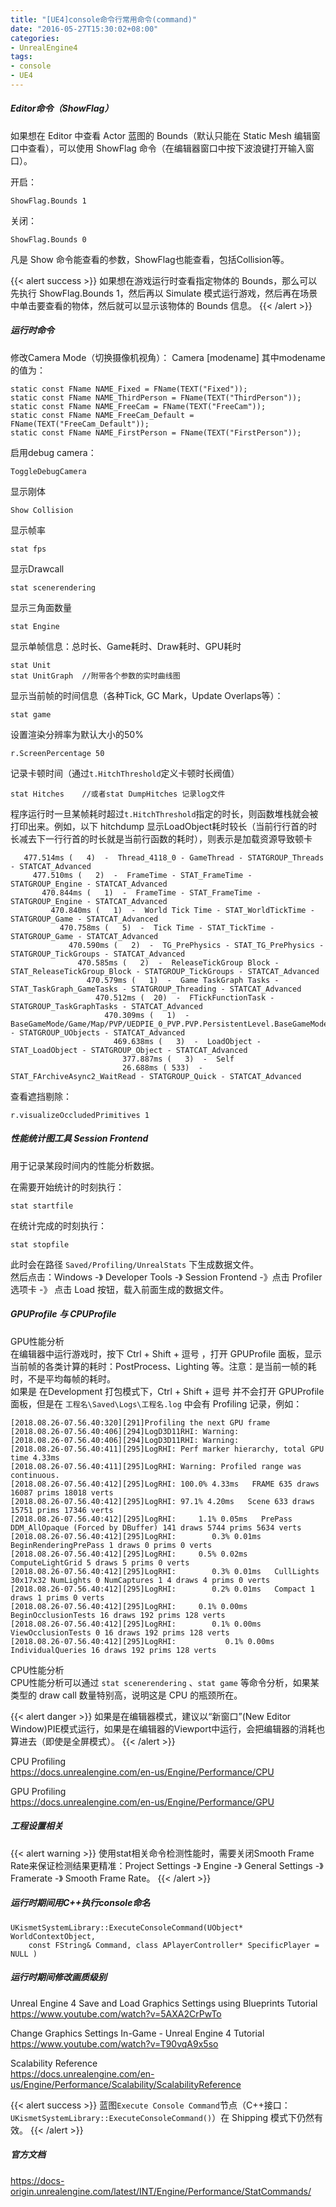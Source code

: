 ```yaml
---
title: "[UE4]console命令行常用命令(command)"
date: "2016-05-27T15:30:02+08:00"
categories:
- UnrealEngine4
tags:
- console
- UE4
---
```


##### Editor命令（ShowFlag）
如果想在 Editor 中查看 Actor 蓝图的 Bounds（默认只能在 Static Mesh 编辑窗口中查看），可以使用 ShowFlag 命令（在编辑器窗口中按下波浪键打开输入窗口）。

开启：

    ShowFlag.Bounds 1

关闭：
    
    ShowFlag.Bounds 0
    
凡是 Show 命令能查看的参数，ShowFlag也能查看，包括Collision等。

{{< alert success >}}
如果想在游戏运行时查看指定物体的 Bounds，那么可以先执行 ShowFlag.Bounds 1，然后再以 Simulate 模式运行游戏，然后再在场景中单击要查看的物体，然后就可以显示该物体的 Bounds 信息。
{{< /alert >}}

##### 运行时命令

修改Camera Mode（切换摄像机视角）：
Camera [modename]
其中modename的值为：

    static const FName NAME_Fixed = FName(TEXT("Fixed"));
    static const FName NAME_ThirdPerson = FName(TEXT("ThirdPerson"));
    static const FName NAME_FreeCam = FName(TEXT("FreeCam"));
    static const FName NAME_FreeCam_Default = FName(TEXT("FreeCam_Default"));
    static const FName NAME_FirstPerson = FName(TEXT("FirstPerson"));


启用debug camera：

    ToggleDebugCamera
	
显示刚体

	Show Collision

显示帧率

	stat fps
	
显示Drawcall
	
	stat scenerendering
	
显示三角面数量

	stat Engine
	
显示单帧信息：总时长、Game耗时、Draw耗时、GPU耗时

    stat Unit
    stat UnitGraph  //附带各个参数的实时曲线图
    
显示当前帧的时间信息（各种Tick, GC Mark，Update Overlaps等）：

    stat game
    
设置渲染分辨率为默认大小的50%

    r.ScreenPercentage 50

记录卡顿时间（通过`t.HitchThreshold`定义卡顿时长阀值）  

    stat Hitches    //或者stat DumpHitches 记录log文件
    
程序运行时一旦某帧耗时超过`t.HitchThreshold`指定的时长，则函数堆栈就会被打印出来。例如，以下 hitchdump 显示LoadObject耗时较长（当前行行首的时长减去下一行行首的时长就是当前行函数的耗时），则表示是加载资源导致顿卡

       477.514ms (   4)  -  Thread_4118_0 - GameThread - STATGROUP_Threads - STATCAT_Advanced
         477.510ms (   2)  -  FrameTime - STAT_FrameTime - STATGROUP_Engine - STATCAT_Advanced
           470.844ms (   1)  -  FrameTime - STAT_FrameTime - STATGROUP_Engine - STATCAT_Advanced
             470.840ms (   1)  -  World Tick Time - STAT_WorldTickTime - STATGROUP_Game - STATCAT_Advanced
               470.758ms (   5)  -  Tick Time - STAT_TickTime - STATGROUP_Game - STATCAT_Advanced
                 470.590ms (   2)  -  TG_PrePhysics - STAT_TG_PrePhysics - STATGROUP_TickGroups - STATCAT_Advanced
                   470.585ms (   2)  -  ReleaseTickGroup Block - STAT_ReleaseTickGroup_Block - STATGROUP_TickGroups - STATCAT_Advanced
                     470.579ms (   1)  -  Game TaskGraph Tasks - STAT_TaskGraph_GameTasks - STATGROUP_Threading - STATCAT_Advanced
                       470.512ms (  20)  -  FTickFunctionTask - STATGROUP_TaskGraphTasks - STATCAT_Advanced
                         470.309ms (   1)  -  BaseGameMode/Game/Map/PVP/UEDPIE_0_PVP.PVP.PersistentLevel.BaseGameMode - STATGROUP_UObjects - STATCAT_Advanced
                           469.638ms (   3)  -  LoadObject - STAT_LoadObject - STATGROUP_Object - STATCAT_Advanced
                             377.887ms (   3)  -  Self
                             26.688ms ( 533)  -  STAT_FArchiveAsync2_WaitRead - STATGROUP_Quick - STATCAT_Advanced
                             
查看遮挡剔除：
                             
    r.visualizeOccludedPrimitives 1

##### 性能统计图工具 Session Frontend
用于记录某段时间内的性能分析数据。

在需要开始统计的时刻执行：

    stat startfile
    
在统计完成的时刻执行：

    stat stopfile
    
此时会在路径 `Saved/Profiling/UnrealStats` 下生成数据文件。  
然后点击：Windows -》 Developer Tools -》 Session Frontend -》点击 Profiler 选项卡 -》 点击 Load 按钮，载入前面生成的数据文件。


##### GPUProfile 与 CPUProfile

GPU性能分析  
在编辑器中运行游戏时，按下 Ctrl + Shift + 逗号 ，打开 GPUProfile 面板，显示当前帧的各类计算的耗时：PostProcess、Lighting 等。注意：是当前一帧的耗时，不是平均每帧的耗时。  
如果是 在Development 打包模式下，Ctrl + Shift + 逗号 并不会打开 GPUProfile 面板，但是在 `工程名\Saved\Logs\工程名.log` 中会有 Profiling 记录，例如：

    [2018.08.26-07.56.40:320][291]Profiling the next GPU frame
    [2018.08.26-07.56.40:406][294]LogD3D11RHI: Warning: 
    [2018.08.26-07.56.40:406][294]LogD3D11RHI: Warning: 
    [2018.08.26-07.56.40:411][295]LogRHI: Perf marker hierarchy, total GPU time 4.33ms
    [2018.08.26-07.56.40:411][295]LogRHI: Warning: Profiled range was continuous.
    [2018.08.26-07.56.40:412][295]LogRHI: 100.0% 4.33ms   FRAME 635 draws 16087 prims 18018 verts
    [2018.08.26-07.56.40:412][295]LogRHI: 97.1% 4.20ms   Scene 633 draws 15751 prims 17346 verts
    [2018.08.26-07.56.40:412][295]LogRHI:     1.1% 0.05ms   PrePass DDM_AllOpaque (Forced by DBuffer) 141 draws 5744 prims 5634 verts
    [2018.08.26-07.56.40:412][295]LogRHI:        0.3% 0.01ms   BeginRenderingPrePass 1 draws 0 prims 0 verts
    [2018.08.26-07.56.40:412][295]LogRHI:     0.5% 0.02ms   ComputeLightGrid 5 draws 5 prims 0 verts
    [2018.08.26-07.56.40:412][295]LogRHI:        0.3% 0.01ms   CullLights 30x17x32 NumLights 0 NumCaptures 1 4 draws 4 prims 0 verts
    [2018.08.26-07.56.40:412][295]LogRHI:        0.2% 0.01ms   Compact 1 draws 1 prims 0 verts
    [2018.08.26-07.56.40:412][295]LogRHI:     0.1% 0.00ms   BeginOcclusionTests 16 draws 192 prims 128 verts
    [2018.08.26-07.56.40:412][295]LogRHI:        0.1% 0.00ms   ViewOcclusionTests 0 16 draws 192 prims 128 verts
    [2018.08.26-07.56.40:412][295]LogRHI:           0.1% 0.00ms   IndividualQueries 16 draws 192 prims 128 verts

CPU性能分析  
CPU性能分析可以通过 `stat scenerendering` 、`stat game` 等命令分析，如果某类型的 draw call 数量特别高，说明这是 CPU 的瓶颈所在。

{{< alert danger >}}
如果是在编辑器模式，建议以“新窗口”(New Editor Window)PIE模式运行，如果是在编辑器的Viewport中运行，会把编辑器的消耗也算进去（即使是全屏模式）。
{{< /alert >}}

CPU Profiling  
https://docs.unrealengine.com/en-us/Engine/Performance/CPU

GPU Profiling  
https://docs.unrealengine.com/en-us/Engine/Performance/GPU

##### 工程设置相关
                             
{{< alert warning >}}
使用stat相关命令检测性能时，需要关闭Smooth Frame Rate来保证检测结果更精准：Project Settings -》 Engine -》 General Settings -》 Framerate -》 Smooth Frame Rate。
{{< /alert >}}

##### 运行时期间用C++执行console命名

	UKismetSystemLibrary::ExecuteConsoleCommand(UObject* WorldContextObject, 
		const FString& Command, class APlayerController* SpecificPlayer = NULL )

##### 运行时期间修改画质级别

Unreal Engine 4 Save and Load Graphics Settings using Blueprints Tutorial  
https://www.youtube.com/watch?v=5AXA2CrPwTo

Change Graphics Settings In-Game - Unreal Engine 4 Tutorial  
https://www.youtube.com/watch?v=T90vqA9x5so

Scalability Reference  
https://docs.unrealengine.com/en-us/Engine/Performance/Scalability/ScalabilityReference

{{< alert success >}}
蓝图`Execute Console Command`节点（C++接口：`UKismetSystemLibrary::ExecuteConsoleCommand()`）在 Shipping 模式下仍然有效。
{{< /alert >}}

##### 官方文档

https://docs-origin.unrealengine.com/latest/INT/Engine/Performance/StatCommands/